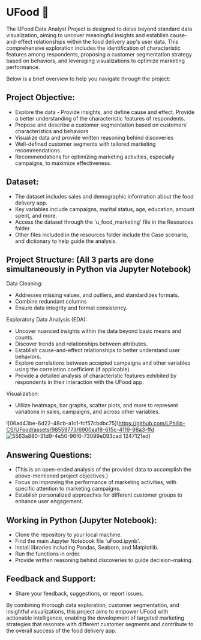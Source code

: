 # UFood 🍨
The UFood Data Analyst Project is designed to delve beyond standard data visualization, aiming to uncover meaningful insights and establish cause-and-effect relationships within the food delivery app's user data. 
This comprehensive exploration includes the identification of characteristic features among respondents, proposing a customer segmentation strategy based on behaviors, and leveraging visualizations to optimize marketing performance.

Below is a brief overview to help you navigate through the project:

## Project Objective:
- Explore the data - Provide insights, and define cause and effect. Provide a better understanding of the characteristic features of respondents.
- Propose and describe a customer segmentation based on customers' characteristics and behaviors
- Visualize data and provide written reasoning behind discoveries
- Well-defined customer segments with tailored marketing recommendations.
- Recommendations for optimizing marketing activities, especially campaigns, to maximize effectiveness.

## Dataset:
- The dataset includes sales and demographic information about the food delivery app.
- Key variables include campaigns, marital status, age, education, amount spent, and more.
- Access the dataset through the 'u_food_marketing' file in the Resources folder.
- Other files included in the resources folder include the Case scenario, and dictionary to help guide the analysis. 


## Project Structure: (All 3 parts are done simultaneously in Python via Jupyter Notebook)
Data Cleaning: 
- Addresses missing values, and outliers, and standardizes formats.
- Combine redundant columns 
- Ensure data integrity and format consistency.

Exploratory Data Analysis (EDA):
- Uncover nuanced insights within the data beyond basic means and counts.
- Discover trends and relationships between attributes.
- Establish cause-and-effect relationships to better understand user behaviors.
- Explore correlations between accepted campaigns and other variables using the correlation coefficient (if applicable).
- Provide a detailed analysis of characteristic features exhibited by respondents in their interaction with the UFood app.
  
Visualization:
- Utilize heatmaps, bar graphs, scatter plots, and more to represent variations in sales, campaigns, and across other variables.

![06ad43be-6d22-48cb-a1c1-fcf57cbdbc75](https://github.com/LPhilip-CS/UFood/assets/98559773/6900aa18-615c-4119-98a3-ffd
![5563a880-31d9-4e50-96f6-73099e093cad](https://github.com/LPhilip-CS/UFood/assets/98559773/171361f9-765a-4899-b3a9-3e9be5011e80)
1247121ed)


## Answering Questions: 
- (This is an open-ended analysis of the provided data to accomplish the above-mentioned project objectives.)
- Focus on improving the performance of marketing activities, with specific attention to marketing campaigns.
- Establish personalized approaches for different customer groups to enhance user engagement.


## Working in Python (Jupyter Notebook):
- Clone the repository to your local machine.
- Find the main Jupyter Notebook file 'uFood.ipynb'.
- Install libraries including Pandas, Seaborn, and Matplotlib.
- Run the functions in order.
- Provide written reasoning behind discoveries to guide decision-making.
  

## Feedback and Support:
- Share your feedback, suggestions, or report issues.

By combining thorough data exploration, customer segmentation, and insightful visualizations, this project aims to empower UFood with actionable intelligence, 
enabling the development of targeted marketing strategies that resonate with different customer segments and contribute to the overall success of the food delivery app.


